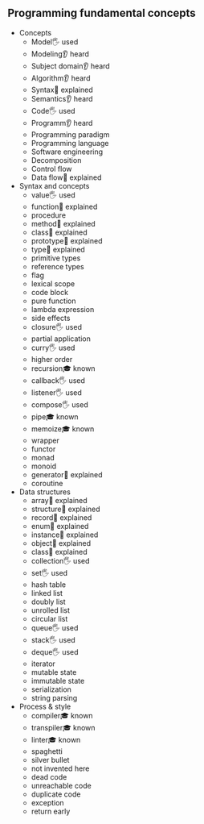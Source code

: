 ## Programming fundamental concepts

- Concepts
  - Model🖐️ used
  - Modeling👂 heard
  - Subject domain👂 heard
  - Algorithm👂 heard
  - Syntax🙋 explained
  - Semantics👂 heard
  - Code🖐️ used
  - Programm👂 heard
  - Programming paradigm
  - Programming language
  - Software engineering
  - Decomposition
  - Control flow
  - Data flow🙋 explained
- Syntax and concepts
  - value🖐️ used
  - function🙋 explained
  - procedure
  - method🙋 explained
  - class🙋 explained
  - prototype🙋 explained
  - type🙋 explained
  - primitive types
  - reference types
  - flag
  - lexical scope
  - code block
  - pure function
  - lambda expression
  - side effects
  - closure🖐️ used
  - partial application
  - curry🖐️ used
  - higher order
  - recursion🎓 known
  - callback🖐️ used
  - listener🖐️ used
  - compose🖐️ used
  - pipe🎓 known
  - memoize🎓 known
  - wrapper
  - functor
  - monad
  - monoid
  - generator🙋 explained
  - coroutine
- Data structures
  - array🙋 explained
  - structure🙋 explained
  - record🙋 explained
  - enum🙋 explained
  - instance🙋 explained
  - object🙋 explained
  - class🙋 explained
  - collection🖐️ used
  - set🖐️ used
  - hash table
  - linked list
  - doubly list
  - unrolled list
  - circular list
  - queue🖐️ used
  - stack🖐️ used
  - deque🖐️ used
  - iterator
  - mutable state
  - immutable state
  - serialization
  - string parsing
- Process & style
  - compiler🎓 known
  - transpiler🎓 known
  - linter🎓 known
  - spaghetti
  - silver bullet
  - not invented here
  - dead code
  - unreachable code
  - duplicate code
  - exception
  - return early


